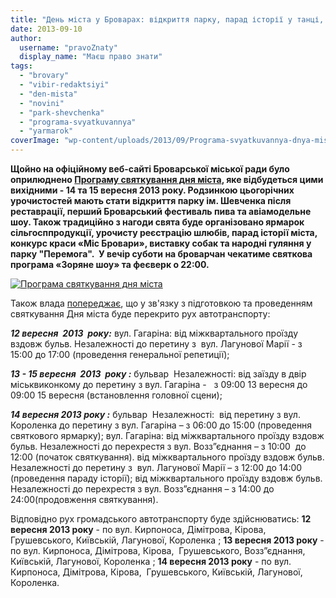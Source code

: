 ```yaml
---
title: "День міста у Броварах: відкриття парку, парад історії у танці, фестиваль пива та авіамодельне шоу"
date: 2013-09-10
author: 
  username: "pravoZnaty"
  display_name: "Маєш право знати"
tags: 
  - "brovary"
  - "vibir-redaktsiyi"
  - "den-mista"
  - "novini"
  - "park-shevchenka"
  - "programa-svyatkuvannya"
  - "yarmarok"
coverImage: "wp-content/uploads/2013/09/Programa-svyatkuvannya-dnya-mista2.jpg"
---
```


**Щойно на офіційному веб-сайті Броварської міської ради було оприлюднено [Програму святкування дня міста](http://docs.brovary.org/p8985/10.09.2013), яке відбудеться цими вихідними - 14 та 15 вересня 2013 року. Родзинкою цьогорічних урочистостей мають стати відкриття парку ім. Шевченка після реставрації, перший Броварський фестиваль пива та авіамодельне шоу. Також традиційно з нагоди свята буде організовано ярмарок сільгосппродукції, урочисту реєстрацію шлюбів, парад історії міста, конкурс краси «Міс Бровари», виставку собак та народні гуляння у парку "Перемога".  У вечір суботи на броварчан чекатиме святкова програма «Зоряне шоу» та феєверк о 22:00.**

[![Програма святкування дня міста](https://mpz.brovary.org/wp-content/uploads/2013/09/Programa-svyatkuvannya-dnya-mista.jpg)](https://mpz.brovary.org/wp-content/uploads/2013/09/Programa-svyatkuvannya-dnya-mista.jpg)

Також влада [попереджає](http://brovary.kiev.ua/perekrittya-vulits-mіsta-12-15-veresnya-2013-roku), що у зв'язку з підготовкою та проведенням святкування Дня міста буде перекрито рух автотранспорту:

_**12 вересня  2013  року:**_ вул. Гагаріна: від міжквартального проїзду вздовж бульв. Незалежності до перетину з  вул. Лагунової Марії - з 15:00 до 17:00 (проведення генеральної репетиції);

_**13 - 15 вересня  2013  року :**_ бульвар  Незалежності: від заїзду в двір міськвиконкому до перетину з вул. Гагаріна -   з 09:00 13 вересня до 09:00 15 вересня (встановлення головної сцени);

_**14 вересня 2013 року :**_ бульвар  Незалежності:  від перетину з вул. Короленка до перетину з вул. Гагаріна – з 06:00 до 15:00 (проведення святкового ярмарку); вул. Гагаріна: від міжквартального проїзду вздовж бульв. Незалежності до перехрестя з вул. Возз”єднання – з 10:00  до 12:00 (початок святкування). від міжквартального проїзду вздовж бульв. Незалежності до перетину з  вул. Лагунової Марії – з 12:00 до 14:00  (проведення параду історії); від міжквартального проїзду вздовж бульв. Незалежності до перехрестя з вул. Возз”єднання – з 14:00 до 24:00(продовження святкування).

Відповідно рух громадського автотранспорту буде здійснюватись: **12 вересня 2013 року** \- по вул. Кирпоноса, Дімітрова, Кірова,  Грушевського, Київській, Лагунової, Короленка ; **13 вересня 2013 року** - по вул. Кирпоноса, Дімітрова, Кірова,  Грушевського, Возз”єднання, Київській, Лагунової, Короленка ; **14 вересня 2013 року** \- по вул. Кирпоноса, Дімітрова, Кірова,  Грушевського, Київській, Лагунової, Короленка.
